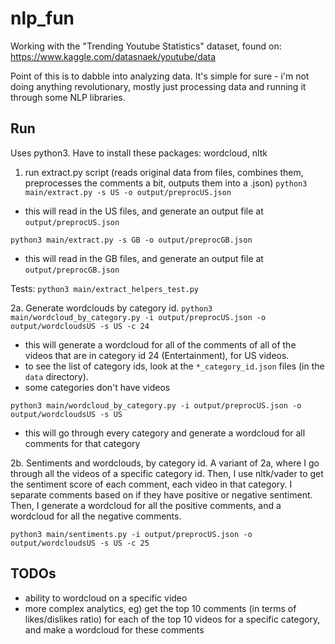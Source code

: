 # nlp_fun
Working with the "Trending Youtube Statistics" dataset, found on: https://www.kaggle.com/datasnaek/youtube/data

Point of this is to dabble into analyzing data. It's simple for sure - i'm not doing anything revolutionary, mostly just processing data and running it through some NLP libraries.

## Run
Uses python3.
Have to install these packages: wordcloud, nltk

1. run extract.py script (reads original data from files, combines them, preprocesses the comments a bit, outputs them into a .json)
`python3 main/extract.py -s US -o output/preprocUS.json`
- this will read in the US files, and generate an output file at `output/preprocUS.json`

`python3 main/extract.py -s GB -o output/preprocGB.json`
- this will read in the GB files, and generate an output file at `output/preprocGB.json`

Tests:
`python3 main/extract_helpers_test.py`

2a. Generate wordclouds by category id.
`python3 main/wordcloud_by_category.py -i output/preprocUS.json -o output/wordcloudsUS -s US -c 24`
- this will generate a wordcloud for all of the comments of all of the videos that are in category id 24 (Entertainment), for US videos.
- to see the list of category ids, look at the `*_category_id.json` files (in the `data` directory).
- some categories don't have videos

`python3 main/wordcloud_by_category.py -i output/preprocUS.json -o output/wordcloudsUS -s US`
- this will go through every category and generate a wordcloud for all comments for that category

2b. Sentiments and wordclouds, by category id.
A variant of 2a, where I go through all the videos of a specific category id.
Then, I use nltk/vader to get the sentiment score of each comment, each video in that category.
I separate comments based on if they have positive or negative sentiment.
Then, I generate a wordcloud for all the positive comments, and a wordcloud for all the negative comments.

`python3 main/sentiments.py -i output/preprocUS.json -o output/wordcloudsUS -s US -c 25`

## TODOs
- ability to wordcloud on a specific video
- more complex analytics, eg) get the top 10 comments (in terms of likes/dislikes ratio) for each of the top 10 videos for a specific category, and make a wordcloud for these comments